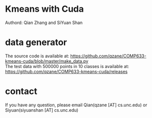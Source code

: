 # Kmeans with Cuda
Authord: Qian Zhang and SiYuan Shan

# data generator
The source code is available at: https://github.com/qzane/COMP633-kmeans-cuda/blob/master/make_data.py <br>
The test data with 500000 points in 10 classes is available at: https://github.com/qzane/COMP633-kmeans-cuda/releases

# contact
If you have any question, please email Qian(qzane [AT] cs.unc.edu) or Siyuan(siyuanshan [AT] cs.unc.edu)


